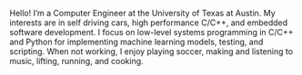 Hello! I’m a Computer Engineer at the University of Texas at Austin. My interests are in self driving cars, high performance C/C++, and embedded software development. I focus on low-level systems programming in C/C++ and Python for implementing machine learning models, testing, and scripting.
When not working, I enjoy playing soccer, making and listening to music, lifting, running, and cooking.

<!--
**jasonochiam/jasonochiam** is a ✨ _special_ ✨ repository because its `README.md` (this file) appears on your GitHub profile.

Here are some ideas to get you started:

- 🔭 I’m currently working on ...
- 🌱 I’m currently learning ...
- 👯 I’m looking to collaborate on ...
- 🤔 I’m looking for help with ...
- 💬 Ask me about ...
- 📫 How to reach me: ...
- 😄 Pronouns: ...
- ⚡ Fun fact: ...
-->
